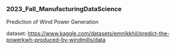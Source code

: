 ### 2023_Fall_ManufacturingDataScience

Prediction of Wind Power Generation

dataset: https://www.kaggle.com/datasets/emnikkhil/predict-the-powerkwh-produced-by-windmills/data
